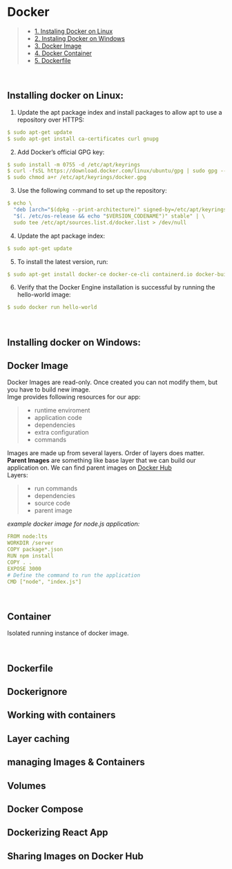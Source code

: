 # **Docker**

> -   [1. Instaling Docker on Linux](#installing-docker-on-linux)
> -   [2. Instaling Docker on Windows](#installing-docker-on-windows)
> -   [3. Docker Image](#docker-image)
> -   [4. Docker Container](#container)
> -   [5. Dockerfile](#dockerfile)

<br/>

## **Installing docker on Linux:** <br/>

1. Update the apt package index and install packages to allow apt to use a repository over HTTPS:

```yaml
$ sudo apt-get update
$ sudo apt-get install ca-certificates curl gnupg
```

2. Add Docker’s official GPG key:

```yaml
$ sudo install -m 0755 -d /etc/apt/keyrings
$ curl -fsSL https://download.docker.com/linux/ubuntu/gpg | sudo gpg --dearmor -o /etc/apt/keyrings/$ docker.gpg
$ sudo chmod a+r /etc/apt/keyrings/docker.gpg
```

3. Use the following command to set up the repository:

```yaml
$ echo \
  "deb [arch="$(dpkg --print-architecture)" signed-by=/etc/apt/keyrings/docker.gpg] https://download.docker.com/linux/ubuntu \
  "$(. /etc/os-release && echo "$VERSION_CODENAME")" stable" | \
  sudo tee /etc/apt/sources.list.d/docker.list > /dev/null
```

4. Update the apt package index:

```yaml
$ sudo apt-get update
```

5. To install the latest version, run:

```yaml
$ sudo apt-get install docker-ce docker-ce-cli containerd.io docker-buildx-plugin docker-compose-plugin
```

6. Verify that the Docker Engine installation is successful by running the hello-world image:

```yaml
$ sudo docker run hello-world
```

<br/>

## **Installing docker on Windows:** <br/>

## **Docker Image**

Docker Images are read-only. Once created you can not modify them, but you have to build new image.<br/>
Imge provides following resources for our app:

> -   runtime enviroment
> -   application code
> -   dependencies
> -   extra configuration
> -   commands

Images are made up from several layers. Order of layers does matter. <br/>
**Parent Images** are something like base layer that we can build our application on. We can find parent images on [Docker Hub](https://hub.docker.com/) <br/>
Layers:

> -   run commands
> -   dependencies
> -   source code
> -   parent image

_example docker image for node.js application:_

```yaml
FROM node:lts
WORKDIR /server
COPY package*.json
RUN npm install
COPY . .
EXPOSE 3000
# Define the command to run the application
CMD ["node", "index.js"]
```

<br/>

## **Container**

Isolated running instance of docker image.

<br/>

## **Dockerfile**

## **Dockerignore**

## **Working with containers**

## **Layer caching**

## **managing Images & Containers**

## **Volumes**

## **Docker Compose**

## **Dockerizing React App**

## **Sharing Images on Docker Hub**
